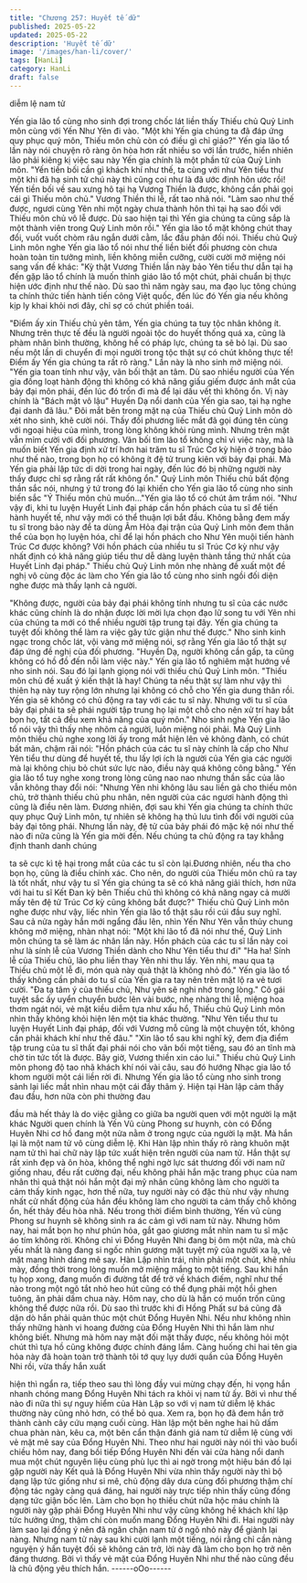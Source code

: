 ```yaml
---
title: "Chương 257: Huyết tế dữ"
published: 2025-05-22
updated: 2025-05-22
description: 'Huyết tế dữ'
image: '/images/han-li/cover/'
tags: [HanLi]
category: HanLi
draft: false
---
```


diễm lệ nam tử

Yến gia lão tổ cùng nho sinh đợi trong chốc lát liền thấy Thiếu chủ
Quỷ Linh môn cùng với Yến Như Yên đi vào.
"Một khi Yến gia chúng ta đã đáp ứng quy phục quý môn, Thiếu
môn chủ còn có điều gì chỉ giáo?" Yến gia lão tổ lần này nói
chuyện rõ ràng ôn hòa hơn rất nhiều so với lần trước, hiển nhiên
lão phải kiêng kị việc sau này Yến gia chính là một phần tử của
Quỷ Linh môn.
"Yến tiền bối cần gì khách khí như thế, ta cùng với như Yên tiểu
thư một khi đã hạ sinh tử chú này thì cũng coi như là đã ước định
hôn ước rồi! Yến tiền bối về sau xưng hô tại hạ Vương Thiền là
được, không cần phải gọi cái gì Thiếu môn chủ." Vương Thiền thi
lễ, rất tao nhã nói.
"Làm sao như thế được, ngươi cùng Yên nhi một ngày chưa
thành hôn thì tại hạ sao đối với Thiếu môn chủ vô lễ được. Dù sao
hiện tại thì Yến gia chúng ta cũng sắp là một thành viên trong Quỷ
Linh môn rồi." Yến gia lão tổ mặt không chút thay đổi, vuốt vuốt
chòm râu ngắn dưới cằm, lắc đầu phản đối nói.
Thiếu chủ Quỷ Linh môn nghe Yến gia lão tổ nói như thế liền biết
đối phương còn chưa hoàn toàn tin tưởng mình, liền không miễn
cưỡng, cười cười mở miệng nói sang vấn đề khác:
"Kỳ thật Vương Thiền lần này bảo Yên tiểu thư dẫn tại hạ đến gặp
lão tổ chính là muốn thỉnh giáo lão tổ một chút, phải chuẩn bị thực
hiện ước định như thế nào. Dù sao thì năm ngày sau, ma đạo lục
tông chúng ta chính thức tiến hành tiến công Việt quốc, đến lúc đó
Yến gia nếu không kịp ly khai khỏi nơi đây, chỉ sợ có chút phiền
toái.

"Điểm ấy xin Thiếu chủ yên tâm, Yến gia chúng ta tuy tộc nhân
không ít. Nhưng trên thực tế đều là người ngoài tộc do huyết
thống quá xa, cũng là phàm nhân bình thường, không hề có pháp
lực, chúng ta sẽ bỏ lại. Dù sao nếu một lần di chuyển đi mọi
người trong tộc thật sự có chút không thực tế! Điểm ấy Yến gia
chúng ta rất rõ ràng." Lần này là nho sinh mở miệng nói.
"Yến gia toan tính như vậy, vãn bối thật an tâm. Dù sao nhiều
người của Yến gia đồng loạt hành động thì không có khả năng
giấu giếm được ánh mắt của bảy đại môn phái, đến lúc đó trốn đi
mà để lại dấu vết thì không ổn. Vị này chính là "Bách mật vô lậu"
Huyền Dạ nổi danh của Yến gia sao, tại hạ nghe đại danh đã lâu."
Đôi mắt bên trong mặt nạ của Thiếu chủ Quỷ Linh môn dò xét nho
sinh, khẽ cười nói.
Thấy đối phương liếc mắt đã gọi đúng tên cùng với ngoại hiệu của
mình, trong lòng không khỏi rùng mình. Nhưng trên mặt vẫn mỉm
cười với đối phương.
Vãn bối tìm lão tổ không chỉ vì việc này, mà là muốn biết Yến gia
định xử trí hơn hai trăm tu sĩ Trúc Cơ kỳ hiện ở trong bảo như thế
nào, trong bọn họ có không ít đệ tử trung kiên với bảy đại phái.
Mà Yến gia phải lập tức di dời trong hai ngày, đến lúc đó bị những
người này thấy được chỉ sợ rằng rất rất không ổn." Quỷ Linh môn
Thiếu chủ bất động thần sắc nói, nhưng ý tứ trong đó lại khiến
cho Yến gia lão tổ cùng nho sinh biến sắc
"Ý Thiếu môn chủ muốn…"Yến gia lão tổ có chút âm trầm nói.
"Như vậy đi, khi tu luyện Huyết Linh đại pháp cần hồn phách của
tu sĩ để tiến hành huyết tế, như vậy mới có thể thuận lợi bắt đầu.
Không bằng đem mấy tu sĩ trong bảo này để ta dùng Âm Hỏa đại
trận của Quỷ Linh môn đem thân thể của bọn họ luyện hóa, chỉ để
lại hồn phách cho Như Yên muội tiến hành Trúc Cơ được không?
Với hồn phách của nhiều tu sĩ Trúc Cơ kỳ như vậy nhất định có
khả năng giúp tiểu thư dễ dàng luyện thành tầng thứ nhất của
Huyết Linh đại pháp." Thiếu chủ Quỷ Linh môn nhẹ nhàng đề xuất
một đề nghị vô cùng độc ác làm cho Yến gia lão tổ cùng nho sinh
ngồi đối diện nghe được mà thấy lạnh cả người.

"Không được, người của bảy đại phái không tính nhưng tu sĩ của
các nước khác cũng chính là do nhận được lời mời lựa chọn đạo
lữ song tu với Yên nhi của chúng ta mới có thể nhiều người tập
trung tại đây. Yến gia chúng ta tuyệt đối không thể làm ra việc gây
tức giận như thế được." Nho sinh kinh ngạc trong chốc lát, vội
vàng mở miệng nói, sợ rằng Yến gia lão tổ thật sự đáp ứng đề
nghị của đối phương.
"Huyền Dạ, người không cần gấp, ta cũng không có hồ đồ đến nỗi
làm việc này." Yến gia lão tổ nghiêm mặt hướng về nho sinh nói.
Sau đó lại lạnh giọng nói với thiếu chủ Quỷ Linh môn.
"Thiếu môn chủ đề xuất ý kiến thật là hay! Chúng ta nếu thật sự
làm như vậy thì thiên hạ này tuy rộng lớn nhưng lại không có chỗ
cho Yến gia dung thân rồi. Yến gia sẽ không có chủ động ra tay
với các tu sĩ này. Nhưng với tu sĩ của bảy đại phái ta sẽ phái
người tập trung họ lại một chỗ cho nên xử trí hay bắt bọn họ, tất
cả đều xem khả năng của quý môn."
Nho sinh nghe Yến gia lão tổ nói vậy thì thấy nhẹ nhõm cả người,
luôn miệng nói phải. Mà Quỷ Linh môn thiếu chủ nghe xong lời ấy
trong mắt hiện lên vẻ không đành, có chút bất mãn, chậm rãi nói:
"Hồn phách của các tu sĩ này chính là cấp cho Như Yên tiểu thư
dùng để huyết tế, thu lấy lợi ích là người của Yến gia các người
mà lại không chịu bỏ chút sức lực nào, điều này quá không công
bằng."
Yến gia lão tổ tuy nghe xong trong lòng cũng nao nao nhưng thần
sắc của lão vẫn không thay đổi nói:
"Nhưng Yên nhi không lâu sau liền gả cho thiếu môn chủ, trở
thành thiếu chủ phu nhân, nên người của các ngươi hành động thì
cũng là điều nên làm. Đương nhiên, đợi sau khi Yến gia chúng ta
chính thức quy phục Quỷ Linh môn, tự nhiên sẽ không hạ thủ lưu
tình đối với người của bảy đại tông phái. Nhưng lần này, đệ tử của
bảy phái đó mặc kệ nói như thế nào đi nữa cũng là Yến gia mời
đến. Nếu chúng ta chủ động ra tay khẳng định thanh danh chúng

ta sẽ cực kì tệ hại trong mắt của các tu sĩ còn lại.Đương nhiên,
nếu tha cho bọn họ, cũng là điều chính xác.
Cho nên, do người của Thiếu môn chủ ra tay là tốt nhất, như vậy
tu sĩ Yến gia chúng ta sẽ có khả năng giải thích, hơn nữa với hai
tu sĩ Kết Đan kỳ bên Thiếu chủ thì không có khả năng ngay cả
mười mấy tên đệ tử Trúc Cơ kỳ cũng không bắt được?"
Thiếu chủ Quỷ Linh môn nghe được như vậy, liếc nhìn Yến gia
lão tổ thật sâu rồi cúi đầu suy nghĩ. Sau cả nửa ngày hắn mới
ngẩng đầu lên, nhìn Yến Như Yên vẫn thủy chung không mở
miệng, nhàn nhạt nói:
"Một khi lão tổ đã nói như thế, Quỷ Linh môn chúng ta sẽ làm ác
nhân lần này. Hồn phách của các tu sĩ lần này coi như là sính lễ
của Vương Thiền dành cho Như Yên tiểu thư đi"
"Ha ha! Sính lễ của Thiếu chủ, lão phu liền thay Yên nhi thu lấy.
Yên nhi, mau qua tạ Thiếu chủ một lễ đi, món quà này quả thật là
không nhỏ đó." Yến gia lão tổ thấy không cần phải do tu sĩ của
Yến gia ra tay nên trên mặt lộ ra vẻ tươi cười.
"Đa tạ tâm ý của thiếu chủ, Như yên sẽ nghi nhớ trong lòng." Cô
gái tuyệt sắc ấy uyển chuyển bước lên vài bước, nhẹ nhàng thi lễ,
miệng hoa thơm ngát nói, vẻ mặt kiều diễm tựa như xấu hổ,
Thiếu chủ Quỷ Linh môn nhìn thấy không khỏi hiện lên một tia
khác thường.
"Như Yên tiểu thư tu luyện Huyết Linh đại pháp, đối với Vương mỗ
cũng là một chuyện tốt, không cần phải khách khí như thế đâu."
"Xin lão tổ sau khi nghĩ kỹ, đem địa điểm tập trung của tu sĩ thất
đại phái nói cho vãn bối một tiếng, sau đó an tĩnh mà chờ tin tức
tốt là được. Bây giờ, Vương thiền xin cáo lui." Thiếu chủ Quỷ Linh
môn phong độ tao nhã khách khí nói vài câu, sau đó hướng Nhạc
gia lão tổ khom người một cái liền rời đi. Nhưng Yến gia lão tổ
cùng nho sinh trong sảnh lại liếc mắt nhìn nhau một cái đầy thâm
ý.
Hiện tại Hàn lập cảm thấy đau đầu, hơn nữa còn phi thường đau

đầu mà hết thảy là do việc giằng co giữa ba người quen với một
người lạ mặt khác
Người quen chính là Yến Vũ cùng Phong sư huynh, còn có Đổng
Huyên Nhi cơ hồ đang một nửa nằm ở trong ngực của người lạ
mặt. Mà hắn lại là một nam tử vô cùng diễm lệ. Khi Hàn lập nhìn
thấy rõ ràng khuôn mặt nam tử thì hai chữ này lập tức xuất hiện
trên người của nam tử.
Hắn thật sự rất xinh đẹp và ôn hòa, không thể nghi ngờ lực sát
thương đối với nam nữ giống nhau, đều rất cường đại, nếu không
phải hắn mặc trang phục của nam nhân thì quả thật nói hắn một
đại mỹ nhân cũng không làm cho người ta cảm thấy kinh ngạc,
hơn thế nữa, tuy người này có đặc thù như vậy nhưng nhất cử
nhất động của hắn đều không làm cho người ta cảm thấy chỗ
không ổn, hết thảy đều hòa nhã.
Nếu trong thời điểm bình thường, Yến vũ cùng Phong sư huynh
sẽ không sinh ra ác cảm gì với nam tử này. Nhưng hôm nay, hai
mắt bọn họ như phún hỏa, gắt gao giương mắt nhìn nam tu sĩ
mặc áo tím không rời. Không chỉ vì Đổng Huyên Nhi đang bị ôm
một nữa, mà chủ yếu nhất là nàng đang si ngốc nhìn gương mặt
tuyệt mỹ của người xa lạ, vẻ mặt mang hình dáng mê say.
Hàn Lập nhìn trái, nhìn phải một chút, khẽ nhíu mày, đồng thời
trong lòng muốn mở miệng mắng to một tiếng. Sau khi hắn tụ họp
xong, đang muốn đi đường tắt để trở về khách điếm, nghĩ như thế
nào trong một ngõ tắt nhỏ heo hút cũng có thể đụng phải một hồi
ghen tuông, ăn phải dấm chua này.
Hôm nay, cho dù là hắn có muốn trốn cũng không thể được nữa
rồi. Dù sao thì trước khi đi Hồng Phất sư bá cũng đã dặn dò hắn
phải quản thúc một chút Đổng Huyên Nhi. Nếu như không nhìn
thấy những hành vi hoang đường của Đổng Huyên Nhi thì hắn
làm như không biết. Nhưng mà hôm nay mặt đối mặt thấy được,
nếu không hỏi một chút thì tựa hồ cũng không được chính đáng
lắm.
Càng huống chi hai tên gia hỏa này đã hoàn toàn trở thành tôi tớ
quỵ lụy dưới quần của Đổng Huyên Nhi rồi, vừa thấy hắn xuất

hiện thì ngẩn ra, tiếp theo sau thì lòng đầy vui mừng chạy đến, hi
vọng hắn nhanh chóng mang Đổng Huyên Nhi tách ra khỏi vị nam
tử ấy.
Bởi vì như thế nào đi nữa thì sự nguy hiểm của Hàn Lập so với vị
nam tử diễm lệ khác thường này cũng nhỏ hơn, có thể bỏ qua.
Xem ra, bọn họ đã đem hắn trở thành cành cây cứu mạng cuối
cùng.
Hàn lập một bên nghe hai hũ dấm chua phàn nàn, kêu ca, một
bên cẩn thận đánh giá nam tử diễm lệ cùng với vẻ mặt mê say
của Đổng Huyên Nhi.
Theo như hai người này nói thì vào buổi chiều hôm nay, đang bồi
tiếp Đổng Huyên Nhi đến vài cửa hàng nổi danh mua một chút
nguyên liệu cùng phù lục thì ai ngờ trong một hiệu bán đồ lại gặp
người này
Kết quả là Đổng Huyên Nhi vừa nhìn thấy người này thì bộ dạng
lập tức giống như si mê, chủ động dây dưa cùng đối phương
thậm chí động tác ngày càng quá đáng, hai người này trực tiếp
nhìn thấy cũng đồng dạng tức giận bốc lên. Làm cho bọn họ thiếu
chút nữa hộc máu chính là người này gặp phải Đổng Huyên Nhi
như vậy cũng không hề khách khí lập tức hưởng ứng, thậm chí
còn muốn mang Đổng Huyên Nhi đi. Hai người này làm sao lại
đồng ý nên đã ngăn chặn nam tử ở ngõ nhỏ này để giành lại
nàng.
Nhưng nam tử này sau khi cười lạnh một tiếng, nói rằng chỉ cần
nàng nguyện ý hắn tuyệt đối sẽ không cản trở, lời này đã làm cho
bọn họ trở nên đáng thương. Bởi vì thấy vẻ mặt của Đổng Huyên
Nhi như thế nào cũng đều là chủ động yêu thích hắn.
------oOo------
